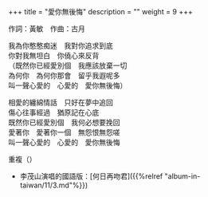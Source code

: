 +++
title = "愛你無後悔"
description = ""
weight = 9
+++

作詞：黃敏　作曲：古月

我為你憨憨痴迷　我對你追求到底  
你對我無坦白　你僥心來反背  
（既然你已經愛別個　我應該放棄一切  
為何你　為何你那會　留乎我遐呢多  
叫一聲心愛的　心愛的　愛你無後悔）  

相愛的纏綿情話　只好在夢中追回  
傷心往事經過　猶原記在心底  
既然你已經愛別個　我何必想要挽回  
愛著你　愛著你一個　無怨恨無怨嗟  
叫一聲心愛的　心愛的　愛你無後悔  

重複（）

* 李茂山演唱的國語版：[何日再吻君]({{%relref "album-in-taiwan/11/3.md"%}}) 